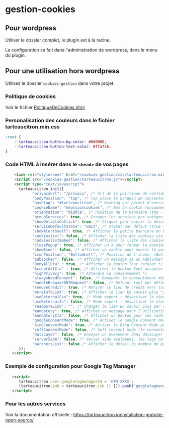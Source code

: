 # gestion-cookies

## Pour wordpress

Utiliser le dossier complet, le plugin est à la racine.

La configuration se fait dans l'administration de wordpress, dans le menu du plugin.

## Pour une utilisation hors wordpress

Utilisez le dossier `cookies-gestion` dans votre projet.

### Politique de cookies

Voir le fichier [PolitiqueDeCookies.html](PolitiqueDeCookies.html)

### Personalisation des couleurs dans le fichier tarteaucitron.min.css

```css
:root {
    --tarteaucitron-button-bg-color: #000000;
    --tarteaucitron-button-text-color: #ffa726;
}
```

### Code HTML à insérer dans le `<head>` de vos pages

```html
	<link rel="stylesheet" href="/cookies-gestion/css/tarteaucitron.min.css" />
	<script src="/cookies-gestion/tarteaucitron.js"></script>
	<script type="text/javascript">
      tarteaucitron.init({
			"privacyUrl": "/privacy", /* Url de la politique de confidentialité */
			"bodyPosition": "top", /* top place le bandeau de consentement au début du code html, mieux pour l'accessibilité */
			"hashtag": "#tarteaucitron", /* Hashtag qui permet d'ouvrir le panneau de contrôle  */
			"cookieName": "emulsioncookies", /* Nom du cookie (uniquement lettres et chiffres) */
			"orientation": "middle", /* Position de la bannière (top - bottom - popup - banner) */
			"groupServices": true, /* Grouper les services par catégorie */
			"showDetailsOnClick": true, /* Cliquer pour ouvrir la description */
			"serviceDefaultState": "wait", /* Statut par défaut (true - wait - false) */		
			"showAlertSmall": true, /* Afficher la petite bannière en bas à droite */
			"cookieslist": false, /* Afficher la liste des cookies via une mini bannière */
			"cookieslistEmbed": false, /* Afficher la liste des cookies dans le panneau de contrôle */
			"closePopup": true, /* Afficher un X pour fermer la bannière */
			"showIcon": false, /* Afficher un cookie pour ouvrir le panneau */
			"iconPosition": "BottomLeft", /* Position de l'icons: (BottomRight - BottomLeft - TopRight - TopLeft) */
			"adblocker": false, /* Afficher un message si un Adblocker est détecté */		
			"DenyAllCta" : true, /* Afficher le bouton Tout refuser */
			"AcceptAllCta" : true, /* Afficher le bouton Tout accepter */
			"highPrivacy": true, /* Attendre le consentement */
			"alwaysNeedConsent": false, /* Demander le consentement même pour les services "Privacy by design" */			
			"handleBrowserDNTRequest": false, /* Refuser tout par défaut si Do Not Track est activé sur le navigateur */
			"removeCredit": true, /* Retirer le lien de crédit vers tarteaucitron.io */
			"moreInfoLink": true, /* Afficher le lien En savoir plus */
			"useExternalCss": true, /* Mode expert : désactiver le chargement des fichiers .css tarteaucitron */
			"useExternalJs": false, /* Mode expert : désactiver le chargement des fichiers .js tarteaucitron */								
			"readmoreLink": "", /* Changer le lien En savoir plus par défaut */
			"mandatory": true, /* Afficher un message pour l'utilisation de cookies obligatoires */
			"mandatoryCta": false, /* Afficher un bouton pour les cookies obligatoires (déconseillé) */
			"googleConsentMode": true, /* Activer le Google Consent Mode v2 pour Google ads & GA4 */
			"bingConsentMode": true, /* Activer le Bing Consent Mode pour Clarity & Bing Ads */
			"softConsentMode": false, /* Soft consent mode (le consentement est requis pour charger les tags) */
			"dataLayer": false, /* Envoyer un événement dans dataLayer avec le statut des services */
			"serverSide": false, /* Server side seulement, les tags ne sont pas chargé côté client */
			"partnersList": false /* Afficher le détail du nombre de partenaires sur la bandeau */
      });
   </script>
```

### Exemple de configuration pour Google Tag Manager

```html
   <script>
      tarteaucitron.user.googletagmanagerId = 'GTM-XXXX';
      (tarteaucitron.job = tarteaucitron.job || []).push('googletagmanager');
   </script>
```

### Pour les autres services

Voir la documentation officielle : https://tarteaucitron.io/installation-gratuite-open-source/